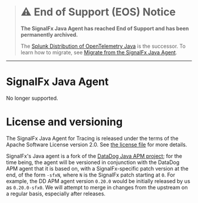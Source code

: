 > # :warning: End of Support (EOS) Notice
> **The SignalFx Java Agent has reached End of Support and has been permanently archived.**
>
>The [Splunk Distribution of OpenTelemetry Java](https://github.com/signalfx/splunk-otel-java) is the successor.
> To learn how to migrate, see [Migrate from the SignalFx Java Agent](https://quickdraw.splunk.com/redirect/?product=Observability&location=java.otel.repo.migration&version=current).

---

# SignalFx Java Agent

No longer supported.

# License and versioning

The SignalFx Java Agent for Tracing is released under the terms of the Apache
Software License version 2.0. See [the license file](./LICENSE) for more
details.

SignalFx's Java agent is a fork of the [DataDog Java APM
project](https://github.com/DataDog/dd-trace-java); for the time being, the
agent will be versioned in conjunction with the DataDog APM agent that it is
based on, with a SignalFx-specific patch version at the end, of the form
`-sfxN`, where `N` is the SignalFx patch starting at `0`. For example, the DD
APM agent version `0.20.0` would be initially released by us as `0.20.0-sfx0`.
We will attempt to merge in changes from the upstream on a regular basis,
especially after releases.
